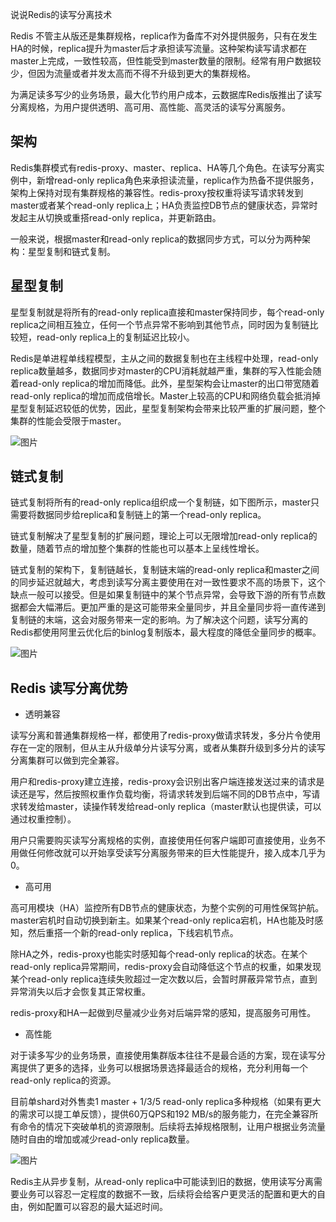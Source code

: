 说说Redis的读写分离技术

Redis 不管主从版还是集群规格，replica作为备库不对外提供服务，只有在发生HA的时候，replica提升为master后才承担读写流量。这种架构读写请求都在master上完成，一致性较高，但性能受到master数量的限制。经常有用户数据较少，但因为流量或者并发太高而不得不升级到更大的集群规格。

为满足读多写少的业务场景，最大化节约用户成本，云数据库Redis版推出了读写分离规格，为用户提供透明、高可用、高性能、高灵活的读写分离服务。

## 架构

Redis集群模式有redis-proxy、master、replica、HA等几个角色。在读写分离实例中，新增read-only replica角色来承担读流量，replica作为热备不提供服务，架构上保持对现有集群规格的兼容性。redis-proxy按权重将读写请求转发到master或者某个read-only replica上；HA负责监控DB节点的健康状态，异常时发起主从切换或重搭read-only replica，并更新路由。

一般来说，根据master和read-only replica的数据同步方式，可以分为两种架构：星型复制和链式复制。

## 星型复制

星型复制就是将所有的read-only replica直接和master保持同步，每个read-only replica之间相互独立，任何一个节点异常不影响到其他节点，同时因为复制链比较短，read-only replica上的复制延迟比较小。

Redis是单进程单线程模型，主从之间的数据复制也在主线程中处理，read-only replica数量越多，数据同步对master的CPU消耗就越严重，集群的写入性能会随着read-only replica的增加而降低。此外，星型架构会让master的出口带宽随着read-only replica的增加而成倍增长。Master上较高的CPU和网络负载会抵消掉星型复制延迟较低的优势，因此，星型复制架构会带来比较严重的扩展问题，整个集群的性能会受限于master。

![图片](https://mmbiz.qpic.cn/mmbiz_png/ABHCDWY6nye2tlWQIhmvr5Pb35FoEO8SdiavwIttoFFO8gUDDyyibYCsicHKckoRhvpjrz7EUdWkhMDfCOxicfuxlQ/640?wx_fmt=png&tp=webp&wxfrom=5&wx_lazy=1&wx_co=1)

## 链式复制

链式复制将所有的read-only replica组织成一个复制链，如下图所示，master只需要将数据同步给replica和复制链上的第一个read-only replica。

链式复制解决了星型复制的扩展问题，理论上可以无限增加read-only replica的数量，随着节点的增加整个集群的性能也可以基本上呈线性增长。

链式复制的架构下，复制链越长，复制链末端的read-only replica和master之间的同步延迟就越大，考虑到读写分离主要使用在对一致性要求不高的场景下，这个缺点一般可以接受。但是如果复制链中的某个节点异常，会导致下游的所有节点数据都会大幅滞后。更加严重的是这可能带来全量同步，并且全量同步将一直传递到复制链的末端，这会对服务带来一定的影响。为了解决这个问题，读写分离的Redis都使用阿里云优化后的binlog复制版本，最大程度的降低全量同步的概率。

![图片](https://mmbiz.qpic.cn/mmbiz_png/ABHCDWY6nye2tlWQIhmvr5Pb35FoEO8SvCTyxlHKF0AwGicWZrB7yyuuibRF0wtwO4nLuricibhyv6T4Hjqnpa0ibibQ/640?wx_fmt=png&tp=webp&wxfrom=5&wx_lazy=1&wx_co=1)

## Redis 读写分离优势

- 透明兼容

读写分离和普通集群规格一样，都使用了redis-proxy做请求转发，多分片令使用存在一定的限制，但从主从升级单分片读写分离，或者从集群升级到多分片的读写分离集群可以做到完全兼容。

用户和redis-proxy建立连接，redis-proxy会识别出客户端连接发送过来的请求是读还是写，然后按照权重作负载均衡，将请求转发到后端不同的DB节点中，写请求转发给master，读操作转发给read-only replica（master默认也提供读，可以通过权重控制）。

用户只需要购买读写分离规格的实例，直接使用任何客户端即可直接使用，业务不用做任何修改就可以开始享受读写分离服务带来的巨大性能提升，接入成本几乎为0。

- 高可用

高可用模块（HA）监控所有DB节点的健康状态，为整个实例的可用性保驾护航。master宕机时自动切换到新主。如果某个read-only replica宕机，HA也能及时感知，然后重搭一个新的read-only replica，下线宕机节点。

除HA之外，redis-proxy也能实时感知每个read-only replica的状态。在某个read-only replica异常期间，redis-proxy会自动降低这个节点的权重，如果发现某个read-only replica连续失败超过一定次数以后，会暂时屏蔽异常节点，直到异常消失以后才会恢复其正常权重。

redis-proxy和HA一起做到尽量减少业务对后端异常的感知，提高服务可用性。

- 高性能

对于读多写少的业务场景，直接使用集群版本往往不是最合适的方案，现在读写分离提供了更多的选择，业务可以根据场景选择最适合的规格，充分利用每一个read-only replica的资源。

目前单shard对外售卖1 master + 1/3/5 read-only replica多种规格（如果有更大的需求可以提工单反馈），提供60万QPS和192 MB/s的服务能力，在完全兼容所有命令的情况下突破单机的资源限制。后续将去掉规格限制，让用户根据业务流量随时自由的增加或减少read-only replica数量。

![图片](https://mmbiz.qpic.cn/mmbiz_png/ABHCDWY6nye2tlWQIhmvr5Pb35FoEO8SW96NWdHm6F2ahv2Myv9VjMLn5w4jvXCcrd6He6nc7dG8K2nnibDQH5g/640?wx_fmt=png&tp=webp&wxfrom=5&wx_lazy=1&wx_co=1)

Redis主从异步复制，从read-only replica中可能读到旧的数据，使用读写分离需要业务可以容忍一定程度的数据不一致，后续将会给客户更灵活的配置和更大的自由，例如配置可以容忍的最大延迟时间。